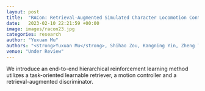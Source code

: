 ```yaml
---
layout: post
title:  "RACon: Retrieval-Augmented Simulated Character Locomotion Control with Diverse Skills"
date:   2023-02-10 22:21:59 +00:00
image: images/racon23.jpg
categories: research
author: "Yuxuan Mu"
authors: "<strong>Yuxuan Mu</strong>, Shihao Zou, Kangning Yin, Zheng Tian, Li Cheng, Weinan Zhang, Jun Wang"
venue: "Under Review"
---
```

We introduce an end-to-end hierarchical reinforcement learning method utilizes a task-oriented learnable retriever, a motion controller and a retrieval-augmented discriminator.